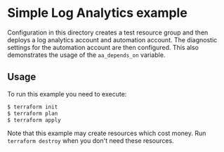 # Simple Log Analytics example

Configuration in this directory creates a test resource group and then deploys a log analytics account and automation account. The diagnostic settings for the automation account are then configured.
This also demonstrates the usage of the `aa_depends_on` variable.

## Usage

To run this example you need to execute:

```bash
$ terraform init
$ terraform plan
$ terraform apply
```

Note that this example may create resources which cost money. Run `terraform destroy` when you don't need these resources.